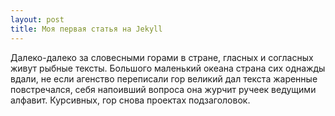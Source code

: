 ```yaml
---
layout: post
title: Моя первая статья на Jekyll
---
```


Далеко-далеко за словесными горами в стране, гласных и согласных живут рыбные тексты. Большого маленький океана страна сих однажды вдали, не если агенство переписали гор великий дал текста жаренные повстречался, себя напоивший вопроса она журчит ручеек ведущими алфавит. Курсивных, гор снова проектах подзаголовок.